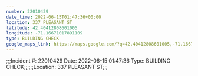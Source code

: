 ```yaml
---
number: 22010429
date_time: 2022-06-15T01:47:36+00:00
location: 337 PLEASANT ST
latitude: 42.40412808601005
longitude: -71.16671017891109
type: BUILDING CHECK
google_maps_link: https://maps.google.com/?q=42.40412808601005,-71.16671017891109
---
```


;;;Incident #: 22010429  Date: 2022-06-15 01:47:36   Type: BUILDING CHECK;;;;;;Location: 337 PLEASANT ST;;;
